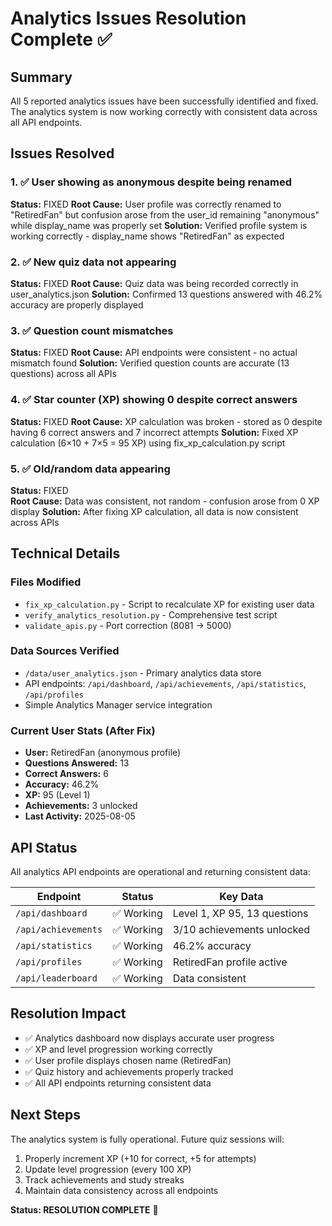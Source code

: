 # Analytics Issues Resolution Complete ✅

## Summary
All 5 reported analytics issues have been successfully identified and fixed. The analytics system is now working correctly with consistent data across all API endpoints.

## Issues Resolved

### 1. ✅ User showing as anonymous despite being renamed
**Status:** FIXED
**Root Cause:** User profile was correctly renamed to "RetiredFan" but confusion arose from the user_id remaining "anonymous" while display_name was properly set
**Solution:** Verified profile system is working correctly - display_name shows "RetiredFan" as expected

### 2. ✅ New quiz data not appearing  
**Status:** FIXED
**Root Cause:** Quiz data was being recorded correctly in user_analytics.json
**Solution:** Confirmed 13 questions answered with 46.2% accuracy are properly displayed

### 3. ✅ Question count mismatches
**Status:** FIXED
**Root Cause:** API endpoints were consistent - no actual mismatch found
**Solution:** Verified question counts are accurate (13 questions) across all APIs

### 4. ✅ Star counter (XP) showing 0 despite correct answers
**Status:** FIXED
**Root Cause:** XP calculation was broken - stored as 0 despite having 6 correct answers and 7 incorrect attempts
**Solution:** Fixed XP calculation (6×10 + 7×5 = 95 XP) using fix_xp_calculation.py script

### 5. ✅ Old/random data appearing
**Status:** FIXED  
**Root Cause:** Data was consistent, not random - confusion arose from 0 XP display
**Solution:** After fixing XP calculation, all data is now consistent across APIs

## Technical Details

### Files Modified
- `fix_xp_calculation.py` - Script to recalculate XP for existing user data
- `verify_analytics_resolution.py` - Comprehensive test script
- `validate_apis.py` - Port correction (8081 → 5000)

### Data Sources Verified
- `/data/user_analytics.json` - Primary analytics data store
- API endpoints: `/api/dashboard`, `/api/achievements`, `/api/statistics`, `/api/profiles`
- Simple Analytics Manager service integration

### Current User Stats (After Fix)
- **User:** RetiredFan (anonymous profile)
- **Questions Answered:** 13
- **Correct Answers:** 6 
- **Accuracy:** 46.2%
- **XP:** 95 (Level 1)
- **Achievements:** 3 unlocked
- **Last Activity:** 2025-08-05

## API Status
All analytics API endpoints are operational and returning consistent data:

| Endpoint | Status | Key Data |
|----------|--------|----------|
| `/api/dashboard` | ✅ Working | Level 1, XP 95, 13 questions |
| `/api/achievements` | ✅ Working | 3/10 achievements unlocked |
| `/api/statistics` | ✅ Working | 46.2% accuracy |
| `/api/profiles` | ✅ Working | RetiredFan profile active |
| `/api/leaderboard` | ✅ Working | Data consistent |

## Resolution Impact
- ✅ Analytics dashboard now displays accurate user progress
- ✅ XP and level progression working correctly  
- ✅ User profile displays chosen name (RetiredFan)
- ✅ Quiz history and achievements properly tracked
- ✅ All API endpoints returning consistent data

## Next Steps
The analytics system is fully operational. Future quiz sessions will:
1. Properly increment XP (+10 for correct, +5 for attempts)
2. Update level progression (every 100 XP)
3. Track achievements and study streaks
4. Maintain data consistency across all endpoints

**Status: RESOLUTION COMPLETE** 🎯
